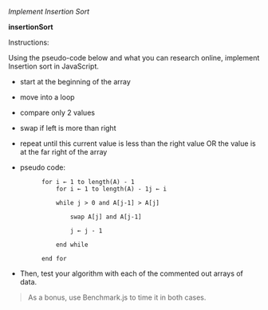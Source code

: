*Implement Insertion Sort*

**insertionSort**

Instructions:

Using the pseudo-code below and what you can research online, implement Insertion sort in JavaScript.

- start at the beginning of the array

- move into a loop

- compare only 2 values

- swap if left is more than right

- repeat until this current value is less than the right value OR the value is at the far right of the array

- pseudo code:


			for i ← 1 to length(A) - 1
				for i ← 1 to length(A) - 1j ← i
			
				while j > 0 and A[j-1] > A[j]
			
			    	swap A[j] and A[j-1]
			
			    	j ← j - 1
			
				end while
				
			end for



* Then, test your algorithm with each of the commented out arrays of data. 


> As a bonus, use Benchmark.js to time it in both cases.